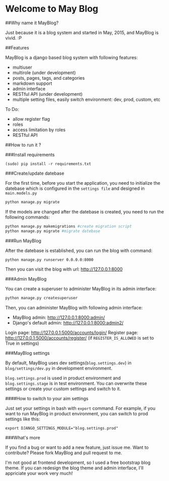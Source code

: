 Welcome to May Blog
====================

##Why name it MayBlog?

Just because it is a blog system and started in May, 2015, and MayBlog is vivid.
 :P

##Features

MayBlog is a django based blog system with following features:

- multiuser
- multirole (under development)
- posts, pages, tags, and categories
- markdown support
- admin interface
- RESTful API (under development)
- multiple setting files, easily switch environment: dev, prod, custom, etc

To Do:

- allow register flag
- roles
- access limitation by roles
- RESTful API

##How to run it ?

###Install requirements

```
(sudo) pip install -r requirements.txt 
```

###Create/update datebase

For the first time, before you start the application, you need to initialize the datebase which is configured in the `settings file` and designed in `main.models.py`

```bash
python manage.py migrate
```

If the models are changed after the datebase is created, you need to run the following commands:

```bash
python manage.py makemigrations #create migration script
python manage.py migrate #migrate datebase
```

###Run MayBlog

After the datebase is established, you can run the blog with command:

```bash
python manage.py runserver 0.0.0.0:8000
```

Then you can visit the blog with url: http://127.0.0.1:8000

###Admin MayBlog

You can create a superuser to administer MayBlog in its admin interface:

```bash
python manage.py createsuperuser
```

Then, you can administer MayBlog with following admin interface:

- MayBlog admin: http://127.0.0.1:8000:admin/
- Django's default admin: http://127.0.0.1:8000:admin2/

Login page: http://127.0.0.1:5000/accounts/login/
Register page: http://127.0.0.1:5000/accounts/register/ (if `REGISTER_IS_ALLOWED` is set to True in settings)

###MayBlog settings

By default, MayBlog uses dev settings(`blog.settings.dev`) in `blog/settings/dev.py` in development environment. 

`blog.settings.prod` is used in product environment and `blog.settings.stage` is in test environment. You can overwrite these settings or create your custom settings and switch to it.

####How to switch to your aim settings

Just set your settings in bash with `export` command. For example, if you want to run MayBlog in product environment, you can switch to prod settings like this:

```
export DJANGO_SETTINGS_MODULE="blog.settings.prod"
```

###What's more

If you find a bug or want to add a new feature, just issue me.
Want to contribute? Please fork MayBlog and pull request to me.

I'm not good at frontend development, so I used a free bootstrap blog theme. If you can redesign the blog theme and admin interface, I'll appriciate your work very much!

